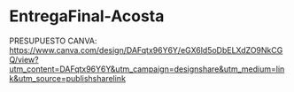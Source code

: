 # EntregaFinal-Acosta

PRESUPUESTO CANVA:
https://www.canva.com/design/DAFqtx96Y6Y/eGX6ld5oDbELXdZO9NkCGQ/view?utm_content=DAFqtx96Y6Y&utm_campaign=designshare&utm_medium=link&utm_source=publishsharelink
